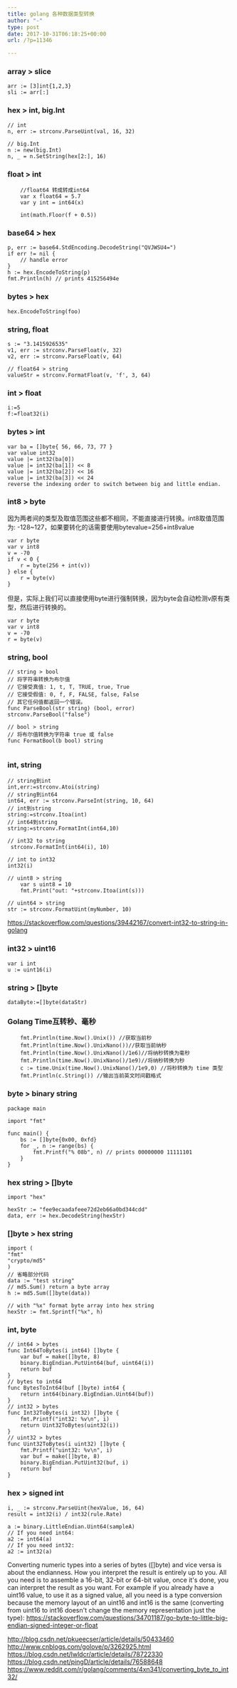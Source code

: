 ```yaml
---
title: golang 各种数据类型转换
author: "-"
type: post
date: 2017-10-31T06:18:25+00:00
url: /?p=11346

---
```

### array > slice
    arr := [3]int{1,2,3}
    sli := arr[:]

### hex > int, big.Int
```golang
// int
n, err := strconv.ParseUint(val, 16, 32)

// big.Int
n := new(big.Int)
n, _ = n.SetString(hex[2:], 16)
```
### float > int
```golang
    //float64 转成转成int64
    var x float64 = 5.7
    var y int = int64(x)

    int(math.Floor(f + 0.5))
```

### base64 > hex
```golang
p, err := base64.StdEncoding.DecodeString("QVJWSU4=")
if err != nil {
    // handle error
}
h := hex.EncodeToString(p)
fmt.Println(h) // prints 415256494e
```

### bytes > hex
```golang
hex.EncodeToString(foo)
```

### string, float
```golang
s := "3.1415926535"
v1, err := strconv.ParseFloat(v, 32)
v2, err := strconv.ParseFloat(v, 64)

// float64 > string
valueStr = strconv.FormatFloat(v, 'f', 3, 64)
```

### int > float
```golang
i:=5
f:=float32(i)

```

### bytes > int
```golang
var ba = []byte{ 56, 66, 73, 77 }
var value int32
value |= int32(ba[0])
value |= int32(ba[1]) << 8
value |= int32(ba[2]) << 16
value |= int32(ba[3]) << 24
reverse the indexing order to switch between big and little endian.
```

### int8 > byte
因为两者间的类型及取值范围这些都不相同，不能直接进行转换。int8取值范围为: -128~127，如果要转化的话需要使用bytevalue=256+int8value
```golang
var r byte
var v int8
v = -70
if v < 0 {
    r = byte(256 + int(v))
} else {
    r = byte(v)
}
```

但是，实际上我们可以直接使用byte进行强制转换，因为byte会自动检测v原有类型，然后进行转换的。
```golang
var r byte
var v int8
v = -70
r = byte(v)
```

### string, bool
```golang
// string > bool
// 将字符串转换为布尔值
// 它接受真值: 1, t, T, TRUE, true, True
// 它接受假值: 0, f, F, FALSE, false, False
// 其它任何值都返回一个错误。
func ParseBool(str string) (bool, error)
strconv.ParseBool("false")

// bool > string
// 将布尔值转换为字符串 true 或 false
func FormatBool(b bool) string


```
### int, string
```golang
// string到int
int,err:=strconv.Atoi(string)
// string到int64
int64, err := strconv.ParseInt(string, 10, 64)
// int到string
string:=strconv.Itoa(int)
// int64到string
string:=strconv.FormatInt(int64,10)

// int32 to string
 strconv.FormatInt(int64(i), 10)

// int to int32
int32(i)

// uint8 > string
	var s uint8 = 10
	fmt.Print("out: "+strconv.Itoa(int(s)))

// uint64 > string
str := strconv.FormatUint(myNumber, 10)
```

https://stackoverflow.com/questions/39442167/convert-int32-to-string-in-golang

### int32 > uint16
```golang
var i int
u := uint16(i)
```

### string > []byte
```golang
dataByte:=[]byte(dataStr)
```

### Golang Time互转秒、毫秒
```golang
    fmt.Println(time.Now().Unix()) //获取当前秒
    fmt.Println(time.Now().UnixNano())//获取当前纳秒
    fmt.Println(time.Now().UnixNano()/1e6)//将纳秒转换为毫秒
    fmt.Println(time.Now().UnixNano()/1e9)//将纳秒转换为秒
    c := time.Unix(time.Now().UnixNano()/1e9,0) //将秒转换为 time 类型
    fmt.Println(c.String()) //输出当前英文时间戳格式
```

### byte > binary string
```golang
package main

import "fmt"

func main() {
    bs := []byte{0x00, 0xfd}
    for _, n := range(bs) {
        fmt.Printf("% 08b", n) // prints 00000000 11111101
    }
}

```

### hex string > []byte
```golang
import "hex"

hexStr := "fee9ecaadafeee72d2eb66a0bd344cdd"
data, err := hex.DecodeString(hexStr)

```

### []byte > hex string
```golang
import (
"fmt"
"crypto/md5"
)
// 省略部分代码
data := "test string"
// md5.Sum() return a byte array
h := md5.Sum([]byte(data))

// with "%x" format byte array into hex string
hexStr := fmt.Sprintf("%x", h)

```

### int, byte
```golang
// int64 > bytes
func Int64ToBytes(i int64) []byte {
    var buf = make([]byte, 8)
    binary.BigEndian.PutUint64(buf, uint64(i))
    return buf
}
// bytes to int64
func BytesToInt64(buf []byte) int64 {
    return int64(binary.BigEndian.Uint64(buf))
}
// int32 > bytes
func Int32ToBytes(i int32) []byte {
    fmt.Printf("int32: %v\n", i)
    return Uint32ToBytes(uint32(i))
}
// uint32 > bytes
func Uint32ToBytes(i uint32) []byte {
    fmt.Printf("uint32: %v\n", i)
    var buf = make([]byte, 8)
    binary.BigEndian.PutUint32(buf, i)
    return buf
}

```

### hex > signed int
    i, _ := strconv.ParseUint(hexValue, 16, 64)
	result = int32(i) / int32(rule.Rate)

    a := binary.LittleEndian.Uint64(sampleA)
    // If you need int64:
    a2 := int64(a)
    // If you need int32:
    a2 := int32(a)

Converting numeric types into a series of bytes ([]byte) and vice versa is about the endianness. How you interpret the result is entirely up to you.
All you need is to assemble a 16-bit, 32-bit or 64-bit value, once it's done, you can interpret the result as you want.
For example if you already have a uint16 value, to use it as a signed value, all you need is a type conversion because the memory layout of an uint16 and int16 is the same (converting from uint16 to int16 doesn't change the memory representation just the type):
https://stackoverflow.com/questions/34701187/go-byte-to-little-big-endian-signed-integer-or-float

http://blog.csdn.net/pkueecser/article/details/50433460
http://www.cnblogs.com/golove/p/3262925.html
https://blog.csdn.net/lwldcr/article/details/78722330
https://blog.csdn.net/pingD/article/details/76588648
https://www.reddit.com/r/golang/comments/4xn341/converting_byte_to_int32/
